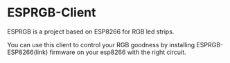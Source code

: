 # ESPRGB-Client

ESPRGB is a project based on ESP8266 for RGB led strips.

You can use this client to control your RGB goodness by installing ESPRGB-ESP8266(link) firmware on your esp8266 with the right circuit.